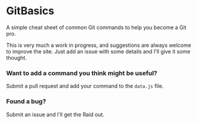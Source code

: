 # GitBasics
A simple cheat sheet of common Git commands to help you become a Git pro.

This is very much a work in progress, and suggestions are always welcome to improve the site. Just add an issue with some details and I'll give it some thought.

### Want to add a command you think might be useful?
Submit a pull request and add your command to the `data.js` file.

### Found a bug?
Submit an issue and I'll get the Raid out.
